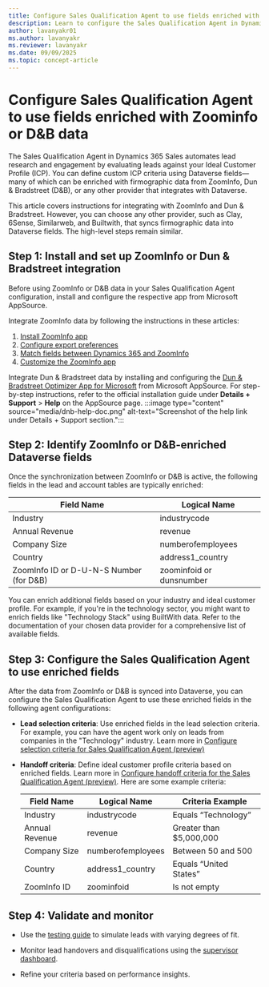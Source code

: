 ```yaml
---
title: Configure Sales Qualification Agent to use fields enriched with Zoominfo or Dun & Bradstreet data
description: Learn to configure the Sales Qualification Agent in Dynamics 365 Sales with ZoomInfo or Dun & Bradstreet enriched fields for precise lead qualification.
author: lavanyakr01
ms.author: lavanyakr
ms.reviewer: lavanyakr
ms.date: 09/09/2025
ms.topic: concept-article
---
```


# Configure Sales Qualification Agent to use fields enriched with Zoominfo or D&B data

The Sales Qualification Agent in Dynamics 365 Sales automates lead research and engagement by evaluating leads against your Ideal Customer Profile (ICP). You can define custom ICP criteria using Dataverse fields—many of which can be enriched with firmographic data from ZoomInfo, Dun & Bradstreet (D&B), or any other provider that integrates with Dataverse. 

This article covers instructions for integrating with ZoomInfo and Dun & Bradstreet. However, you can choose any other provider, such as Clay, 6Sense, Similarweb, and Builtwith, that syncs firmographic data into Dataverse fields. The high-level steps remain similar.

## Step 1: Install and set up ZoomInfo or Dun & Bradstreet integration

Before using ZoomInfo or D&B data in your Sales Qualification Agent configuration, install and configure the respective app from Microsoft AppSource.

Integrate ZoomInfo data by following the instructions in these articles:

1. [Install ZoomInfo app](install-zoominfo-app.md)
1. [Configure export preferences](configure-export-preferences-zoominfo.md)
1. [Match fields between Dynamics 365 and ZoomInfo](match-fields-between-dynamics365-zoominfo.md)
1. [Customize the ZoomInfo app](customize-zoominfo-app.md)

Integrate Dun & Bradstreet data by installing and configuring the [Dun & Bradstreet Optimizer App for Microsoft](https://appsource.microsoft.com/en-us/product/dynamics-365/dnb.dnb_optimizer) from Microsoft AppSource. For step-by-step instructions, refer to the official installation guide under **Details + Support** > **Help** on the AppSource page.
:::image type="content" source="media/dnb-help-doc.png" alt-text="Screenshot of the help link under Details + Support section.":::

## Step 2: Identify ZoomInfo or D&B-enriched Dataverse fields

Once the synchronization between ZoomInfo or D&B is active, the following fields in the lead and account tables are typically enriched:

| **Field Name** | **Logical Name**  |
|----------------|-------------------|
| Industry       | industrycode      |
| Annual Revenue | revenue           |
| Company Size   | numberofemployees |
| Country        | address1_country  |
| ZoomInfo ID or D-U-N-S Number (for D&B) | zoominfoid or dunsnumber |

You can enrich additional fields based on your industry and ideal customer profile. For example, if you're in the technology sector, you might want to enrich fields like "Technology Stack" using BuiltWith data. Refer to the documentation of your chosen data provider for a comprehensive list of available fields.

## Step 3: Configure the Sales Qualification Agent to use enriched fields

After the data from ZoomInfo or D&B is synced into Dataverse, you can configure the Sales Qualification Agent to use these enriched fields in the following agent configurations:

- **Lead selection criteria**: Use enriched fields in the lead selection criteria. For example, you can have the agent work only on leads from companies in the "Technology" industry. Learn more in [Configure selection criteria for Sales Qualification Agent (preview)](sales-qualification-agent-selection-criteria.md)
- **Handoff criteria**: Define ideal customer profile criteria based on enriched fields. Learn more in [Configure handoff criteria for the Sales Qualification Agent (preview)](configure-sales-qualification-agent-handoff-criteria.md). Here are some example criteria:

  | **Field Name** | **Logical Name**  | **Criteria Example**     |
  |----------------|-------------------|--------------------------|
  | Industry       | industrycode      | Equals “Technology”      |
  | Annual Revenue | revenue           | Greater than \$5,000,000 |
  | Company Size   | numberofemployees | Between 50 and 500       |
  | Country        | address1_country  | Equals “United States”   |
  | ZoomInfo ID    | zoominfoid        | Is not empty             |

## Step 4: Validate and monitor

- Use the [testing guide](test-sales-qualification-agent.md) to simulate leads with varying degrees of fit.

- Monitor lead handovers and disqualifications using the [supervisor dashboard](monitor-leads-by-sales-qualification-agent.md).
- Refine your criteria based on performance insights.
